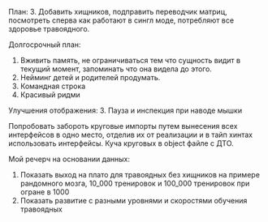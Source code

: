 План:
3. Добавить хищников, подправить переводчик матриц, посмотреть сперва как работают в сингл моде, потребляют все здоровье травоядного. 

Долгосрочный план:
1. Вживить память, не ограничиваться тем что сущность видит в текущий момент, запоминать что она видела до этого. 
3. Нейминг детей и родителей продумать.
6. Командная строка 
7. Красивый ридми

Улучшения отображения:
3. Пауза и инспекция при наводе мышки 


Попробовать забороть круговые импорты путем вынесения всех интерфейсов в одно место, отделив их от реализации и в 
тайп хинтах использовать интерфейсы. Куча круговых в object файле с ДТО. 


Мой речерч на основании данных: 
1. Показать выход на плато для травоядных без хищников на примере рандомного мозга, 10_000 тренировок и 100_000 тренировок при огране в 1000
2. Показать развитие с разными уровнями и скоростями обучения травоядных 